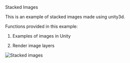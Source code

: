 Stacked Images

This is an example of stacked images made using unity3d.

Functions provided in this example:

1. Examples of images in Unity

2. Render image layers

![Stacked images](https://github.com/ImmersiveAnalyticsUNCC/Immersive.Unity.Vis/blob/master/Unity/Stacked_images/stackedImages.png)
